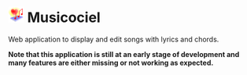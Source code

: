 # <img src="https://raw.githubusercontent.com/musicociel/musicociel/dev/icon.svg" width="32"> Musicociel

Web application to display and edit songs with lyrics and chords.

**Note that this application is still at an early stage of development and many features are either missing or not working as expected.**

